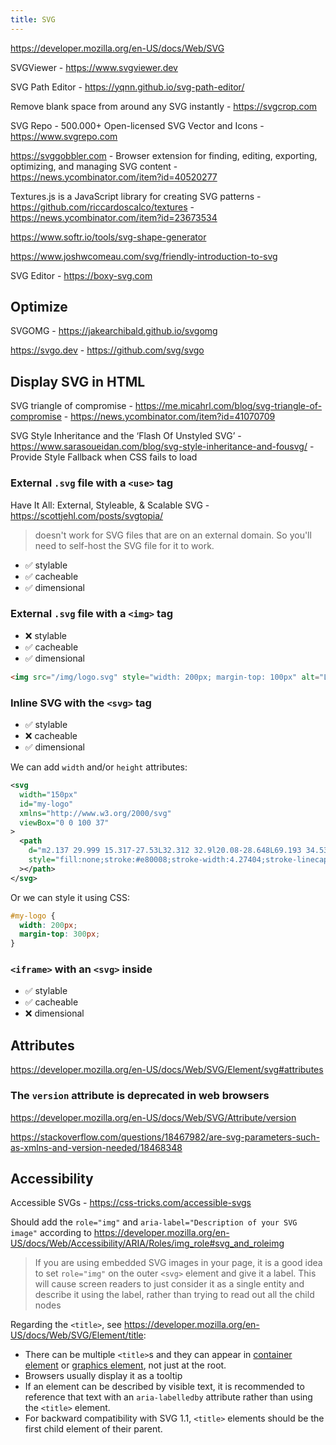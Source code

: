 ```yaml
---
title: SVG
---
```


https://developer.mozilla.org/en-US/docs/Web/SVG

SVGViewer - https://www.svgviewer.dev

SVG Path Editor - https://yqnn.github.io/svg-path-editor/

Remove blank space from around any SVG instantly - https://svgcrop.com

SVG Repo - 500.000+ Open-licensed SVG Vector and Icons - https://www.svgrepo.com

https://svggobbler.com - Browser extension for finding, editing, exporting, optimizing, and managing SVG content - https://news.ycombinator.com/item?id=40520277

Textures.js is a JavaScript library for creating SVG patterns - https://github.com/riccardoscalco/textures - https://news.ycombinator.com/item?id=23673534

https://www.softr.io/tools/svg-shape-generator

https://www.joshwcomeau.com/svg/friendly-introduction-to-svg

SVG Editor - https://boxy-svg.com

## Optimize

SVGOMG - https://jakearchibald.github.io/svgomg

https://svgo.dev - https://github.com/svg/svgo

## Display SVG in HTML

SVG triangle of compromise - https://me.micahrl.com/blog/svg-triangle-of-compromise - https://news.ycombinator.com/item?id=41070709

SVG Style Inheritance and the ‘Flash Of Unstyled SVG’ - https://www.sarasoueidan.com/blog/svg-style-inheritance-and-fousvg/ - Provide Style Fallback when CSS fails to load

### External `.svg` file with a `<use>` tag

Have It All: External, Styleable, & Scalable SVG - https://scottjehl.com/posts/svgtopia/

> doesn't work for SVG files that are on an external domain. So you'll need to self-host the SVG file for it to work.

- ✅ stylable
- ✅ cacheable
- ✅ dimensional

### External `.svg` file with a `<img>` tag

- ❌ stylable
- ✅ cacheable
- ✅ dimensional

```html
<img src="/img/logo.svg" style="width: 200px; margin-top: 100px" alt="Logo" />
```

### Inline SVG with the `<svg>` tag

- ✅ stylable
- ❌ cacheable
- ✅ dimensional

We can add `width` and/or `height` attributes:

```xml
<svg
  width="150px"
  id="my-logo"
  xmlns="http://www.w3.org/2000/svg"
  viewBox="0 0 100 37"
>
  <path
    d="m2.137 29.999 15.317-27.53L32.312 32.9l20.08-28.648L69.193 34.53l17.83-31.475L97.863 29.09"
    style="fill:none;stroke:#e80008;stroke-width:4.27404;stroke-linecap:round;stroke-linejoin:round;stroke-dasharray:none;stroke-opacity:1"
  ></path>
</svg>
```

Or we can style it using CSS:

```css
#my-logo {
  width: 200px;
  margin-top: 300px;
}
```

### `<iframe>` with an `<svg>` inside

- ✅ stylable
- ✅ cacheable
- ❌ dimensional

## Attributes

https://developer.mozilla.org/en-US/docs/Web/SVG/Element/svg#attributes

### The `version` attribute is deprecated in web browsers

https://developer.mozilla.org/en-US/docs/Web/SVG/Attribute/version

https://stackoverflow.com/questions/18467982/are-svg-parameters-such-as-xmlns-and-version-needed/18468348

## Accessibility

Accessible SVGs - https://css-tricks.com/accessible-svgs

Should add the `role="img"` and `aria-label="Description of your SVG image"` according to https://developer.mozilla.org/en-US/docs/Web/Accessibility/ARIA/Roles/img_role#svg_and_roleimg

> If you are using embedded SVG images in your page, it is a good idea to set `role="img"` on the outer `<svg>` element and give it a label. This will cause screen readers to just consider it as a single entity and describe it using the label, rather than trying to read out all the child nodes

Regarding the `<title>`, see https://developer.mozilla.org/en-US/docs/Web/SVG/Element/title:

- There can be multiple `<title>`s and they can appear in [container element](https://developer.mozilla.org/en-US/docs/Web/SVG/Element#container_elements) or [graphics element](https://developer.mozilla.org/en-US/docs/Web/SVG/Element#graphics_elements), not just at the root.
- Browsers usually display it as a tooltip
- If an element can be described by visible text, it is recommended to reference that text with an `aria-labelledby` attribute rather than using the `<title>` element.
- For backward compatibility with SVG 1.1, `<title>` elements should be the first child element of their parent.
